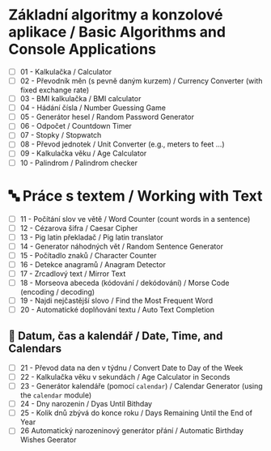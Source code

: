 # Základní algoritmy a konzolové aplikace / Basic Algorithms and Console Applications 

- [ ] 01 - Kalkulačka /  Calculator
- [ ] 02 - Převodník měn (s pevně daným kurzem) / Currency Converter (with fixed exchange rate)
- [ ] 03 - BMI kalkulačka / BMI calculator
- [ ] 04 - Hádání čísla / Number Guessing Game
- [ ] 05 - Generátor hesel / Random Password Generator
- [ ] 06 - Odpočet / Countdown Timer
- [ ] 07 - Stopky / Stopwatch
- [ ] 08 - Převod jednotek / Unit Converter (e.g., meters to feet ...)
- [ ] 09 - Kalkulačka věku / Age Calculator
- [ ] 10 - Palindrom / Palindrom checker 

# 🔤 Práce s textem / Working with Text

- [ ] 11 - Počítání slov ve větě / Word Counter (count words in a sentence)
- [ ] 12 - Cézarova šifra / Caesar Cipher
- [ ] 13 - Pig latin překladač / Pig latin translator
- [ ] 14 - Generator náhodných vět / Random Sentence Generator
- [ ] 15 - Počítadlo znaků / Character Counter
- [ ] 16 - Detekce anagramů / Anagram Detector
- [ ] 17 - Zrcadlový text / Mirror Text
- [ ] 18 - Morseova abeceda (kódování / dekódování) / Morse Code (encoding / decoding)
- [ ] 19 - Najdi nejčastější slovo / Find the Most Frequent Word
- [ ] 20 - Automatické doplňování textu / Auto Text Completion 

## 📅 Datum, čas a kalendář / Date, Time, and Calendars

- [ ] 21 - Převod data na den v týdnu / Convert Date to Day of the Week 
- [ ] 22 - Kalkulačka věku v sekundách / Age Calculator in Seconds
- [ ] 23 - Generátor kalendáře (pomocí `calendar`) / Calendar Generator (using the `calendar` module)
- [ ] 24 - Dny narozenin / Dyas Until Bithday
- [ ] 25 - Kolik dnů zbývá do konce roku / Days Remaining Until the End of Year
- [ ] 26 Automatický narozeninový generátor přání / Automatic Birthday Wishes Geerator
